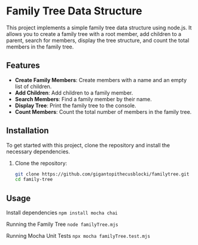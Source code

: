 # Family Tree Data Structure

This project implements a simple family tree data structure using node.js. It allows you to create a family tree with a root member, add children to a parent, search for members, display the tree structure, and count the total members in the family tree.

## Features

- **Create Family Members**: Create members with a name and an empty list of children.
- **Add Children**: Add children to a family member.
- **Search Members**: Find a family member by their name.
- **Display Tree**: Print the family tree to the console.
- **Count Members**: Count the total number of members in the family tree.

## Installation

To get started with this project, clone the repository and install the necessary dependencies.

1. Clone the repository:

   ```bash
   git clone https://github.com/gigantopithecusblocki/familytree.git
   cd family-tree

## Usage

Install dependencies
```npm install mocha chai```

Running the Family Tree
```node familyTree.mjs```

Running Mocha Unit Tests
```npx mocha familyTree.test.mjs```